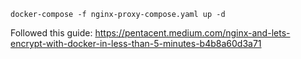 `docker-compose -f nginx-proxy-compose.yaml up -d`


Followed this guide:
https://pentacent.medium.com/nginx-and-lets-encrypt-with-docker-in-less-than-5-minutes-b4b8a60d3a71

